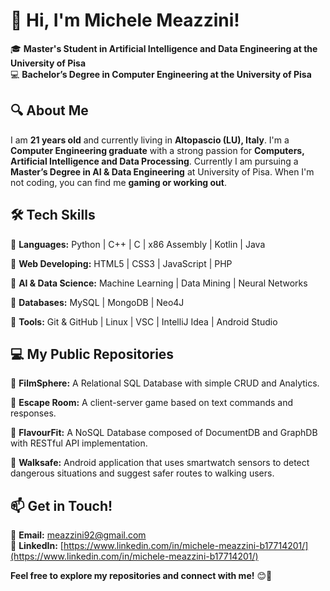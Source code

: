 # 👋 Hi, I'm Michele Meazzini!  

🎓 **Master's Student in Artificial Intelligence and Data Engineering at the University of Pisa**  
💻 **Bachelor’s Degree in Computer Engineering at the University of Pisa**  

## 🔍 About Me  
I am **21 years old** and currently living in **Altopascio (LU), Italy**. I'm a **Computer Engineering graduate** with a strong passion for **Computers, Artificial Intelligence and Data Processing**.
Currently I am pursuing a **Master’s Degree in AI & Data Engineering** at University of Pisa.
When I'm not coding, you can find me **gaming or working out**.  


## 🛠️ Tech Skills  
🔹 **Languages:** Python | C++ | C | x86 Assembly | Kotlin | Java

🔹 **Web Developing:** HTML5 | CSS3 | JavaScript | PHP  

🔹 **AI & Data Science:** Machine Learning | Data Mining | Neural Networks

🔹 **Databases:** MySQL | MongoDB | Neo4J

🔹 **Tools:** Git & GitHub | Linux | VSC | IntelliJ Idea | Android Studio

## 💻 My Public Repositories 
🔹 **FilmSphere:** A Relational SQL Database with simple CRUD and Analytics.

🔹 **Escape Room:** A client-server game based on text commands and responses.

🔹 **FlavourFit:** A NoSQL Database composed of DocumentDB and GraphDB with RESTful API implementation.

🔹 **Walksafe:** Android application that uses smartwatch sensors to detect dangerous situations and suggest safer routes to walking users.

## 📫 Get in Touch!  
📩 **Email:** [meazzini92@gmail.com](mailto:meazzini92@gmail.com)  
🔗 **LinkedIn:** [https://www.linkedin.com/in/michele-meazzini-b17714201/](https://www.linkedin.com/in/michele-meazzini-b17714201/)


**Feel free to explore my repositories and connect with me!** 😊🚀
